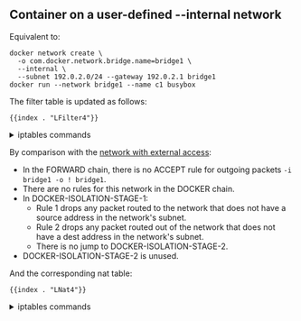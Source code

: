 ## Container on a user-defined --internal network

Equivalent to:

	docker network create \
	  -o com.docker.network.bridge.name=bridge1 \
	  --internal \
	  --subnet 192.0.2.0/24 --gateway 192.0.2.1 bridge1
	docker run --network bridge1 --name c1 busybox

The filter table is updated as follows:

    {{index . "LFilter4"}}

<details>
<summary>iptables commands</summary>

    {{index . "SFilter4"}}

</details>

By comparison with the [network with external access][1]:

- In the FORWARD chain, there is no ACCEPT rule for outgoing packets `-i bridge1 -o ! bridge1`.
- There are no rules for this network in the DOCKER chain.
- In DOCKER-ISOLATION-STAGE-1:
  - Rule 1 drops any packet routed to the network that does not have a source address in the network's subnet.
  - Rule 2 drops any packet routed out of the network that does not have a dest address in the network's subnet.
  - There is no jump to DOCKER-ISOLATION-STAGE-2.
- DOCKER-ISOLATION-STAGE-2 is unused.

[1]: usernet-portmap.md

And the corresponding nat table:

    {{index . "LNat4"}}

<details>
<summary>iptables commands</summary>

    {{index . "SNat4"}}

</details>
